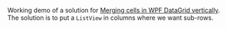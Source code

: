 Working demo of a solution for [Merging cells in WPF DataGrid vertically](https://stackoverflow.com/questions/39748090).  
The solution is to put a `ListView` in columns where we want sub-rows.